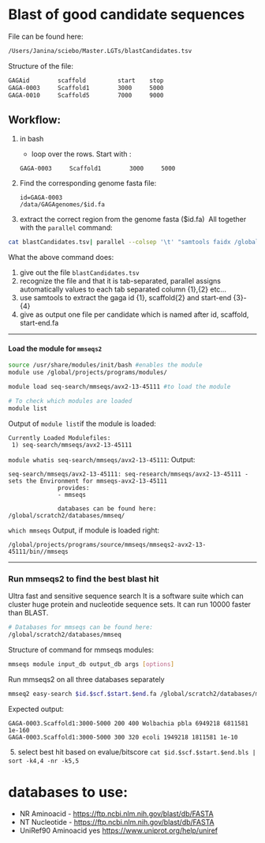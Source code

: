 # Blast of good candidate sequences
File can be found here:
```bash
/Users/Janina/sciebo/Master.LGTs/blastCandidates.tsv
```

Structure of the file:
```bash
GAGAid        scaffold         start    stop
GAGA-0003     Scaffold1        3000     5000            
GAGA-0010     Scaffold5        7000     9000           
```

## Workflow:

1. in bash
   - loop over the rows. Start with :
   ```
   GAGA-0003     Scaffold1        3000     5000
   ```

2. Find the corresponding genome fasta file:
    ```
    id=GAGA-0003
    /data/GAGAgenomes/$id.fa
    ```
3. extract the correct region from the genome fasta ($id.fa)
​
​All together with the `parallel` command:
```bash
cat blastCandidates.tsv| parallel --colsep '\t' "samtools faidx /global/scratch2/j_rink02/master/lgt/0_data/assemblies/{1}*.fasta {2}:{3}-{4} > candidates.fasta/{1}.{2}.{3}-{4}.fa"
```

What the above command does:
1. give out the file `blastCandidates.tsv`
2. recognize the file and that it is tab-separated, parallel assigns automatically values to each tab separated column {1},{2} etc...
3. use samtools to extract the gaga id {1}, scaffold{2} and start-end {3}-{4}
4. give as output one file per candidate which is named after id, scaffold, start-end.fa


-------------------------------------------------------------------------------------------------------
#### Load the module for `mmseqs2`
```bash
source /usr/share/modules/init/bash #enables the module
module use /global/projects/programs/modules/

module load seq-search/mmseqs/avx2-13-45111 #to load the module

# To check which modules are loaded
module list
```
Output of `module list`if the module is loaded:
```
Currently Loaded Modulefiles:
 1) seq-search/mmseqs/avx2-13-45111
 ```

 `module whatis seq-search/mmseqs/avx2-13-45111`:
 Output:
 ```
 seq-search/mmseqs/avx2-13-45111: seq-research/mmseqs/avx2-13-45111 - sets the Environment for mmseqs-avx2-13-45111
               provides:
               - mmseqs

               databases can be found here: /global/scratch2/databases/mmseq/
```

`which mmseqs`
Output, if module is loaded right:
```
/global/projects/programs/source/mmseqs/mmseqs2-avx2-13-45111/bin//mmseqs
```
-------------------------------------------------------------------------------------------------------

### Run mmseqs2 to find the best blast hit
Ultra fast and sensitive sequence search
It is a software suite which can cluster huge protein and nucleotide sequence sets. It can run 10000 faster than BLAST.


```bash
# Databases for mmseqs can be found here:
/global/scratch2/databases/mmseq
```
Structure of command for mmseqs modules:
```bash  
mmseqs module input_db output_db args [options]
```

Run mmseqs2 on all three databases separately
```bash
mmseq2 easy-search $id.$scf.$start.$end.fa /global/scratch2/databases/mmseq -outfmt 6 > $id.$scf.$start.$end.bls`
```

Expected output:
```#!/usr/bin/env bash
GAGA-0003.Scaffold1:3000-5000 200 400 Wolbachia pbla 6949218 6811581 1e-160
GAGA-0003.Scaffold1:3000-5000 300 320 ecoli 1949218 1811581 1e-10
```
​
5. select best hit based on evalue/bitscore
   `cat $id.$scf.$start.$end.bls | sort -k4,4 -nr -k5,5`
​
# databases to use:
- NR                  	Aminoacid 	       -	https://ftp.ncbi.nlm.nih.gov/blast/db/FASTA
- NT                  	Nucleotide	       -	https://ftp.ncbi.nlm.nih.gov/blast/db/FASTA
- UniRef90            	Aminoacid 	     yes	https://www.uniprot.org/help/uniref
